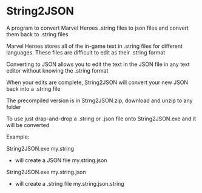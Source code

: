# String2JSON
A program to convert Marvel Heroes .string files to json files
and convert them back to .string files

Marvel Heroes stores all of the in-game text in .string files
for different languages.  These files are difficult to edit as
their .string format

Converting to JSON allows you to edit the text in the JSON file
in any text editor without knowing the .string format

When your edits are complete, String2JSON will convert your 
new JSON back into a .string file

The precompiled version is in Strng2JSON.zip, 
download and unzip to any folder

To use just drap-and-drop a .string or .json file onto 
String2JSON.exe and it will be converted

Example:

String2JSON.exe my.string
- will create a JSON file my.string.json

String2JSON.exe my.string.json
- will create a .string file my.string.json.string
